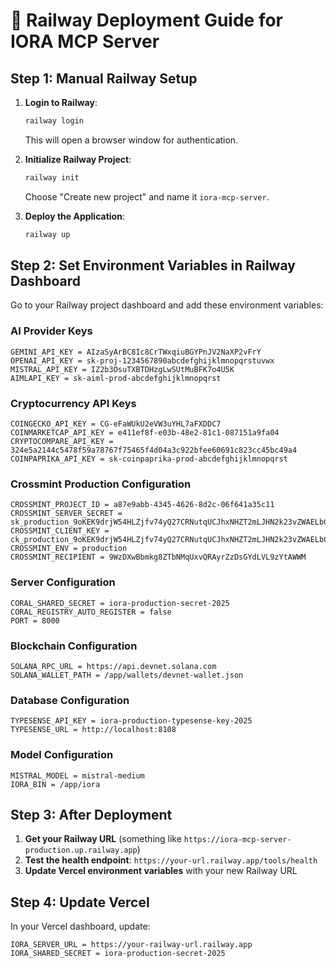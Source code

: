 # 🚀 Railway Deployment Guide for IORA MCP Server

## Step 1: Manual Railway Setup

1. **Login to Railway**:
   ```bash
   railway login
   ```
   This will open a browser window for authentication.

2. **Initialize Railway Project**:
   ```bash
   railway init
   ```
   Choose "Create new project" and name it `iora-mcp-server`.

3. **Deploy the Application**:
   ```bash
   railway up
   ```

## Step 2: Set Environment Variables in Railway Dashboard

Go to your Railway project dashboard and add these environment variables:

### AI Provider Keys
```
GEMINI_API_KEY = AIzaSyArBC8Ic8CrTWxqiuBGYPnJV2NaXP2vFrY
OPENAI_API_KEY = sk-proj-1234567890abcdefghijklmnopqrstuvwx
MISTRAL_API_KEY = IZ2b3OsuTXBTDHzgLwSUtMuBFK7o4U5K
AIMLAPI_KEY = sk-aiml-prod-abcdefghijklmnopqrst
```

### Cryptocurrency API Keys
```
COINGECKO_API_KEY = CG-eFaWUkU2eVW3uYHL7aFXDDC7
COINMARKETCAP_API_KEY = e411ef8f-e03b-48e2-81c1-087151a9fa04
CRYPTOCOMPARE_API_KEY = 324e5a2144c5478f59a78767f75465f4d04a3c922bfee60691c823cc45bc49a4
COINPAPRIKA_API_KEY = sk-coinpaprika-prod-abcdefghijklmnopqrst
```

### Crossmint Production Configuration
```
CROSSMINT_PROJECT_ID = a87e9abb-4345-4626-8d2c-06f641a35c11
CROSSMINT_SERVER_SECRET = sk_production_9oKEK9drjW54HLZjfv74yQ27CRNutqUCJhxNHZT2mLJHN2k23vZWAELbCfAGUN95xFXPdPJFjEJgps4idKDjBqfbh5n9zoHLYkECNyiLzSFhyfN8YdzfyQhCjhXbX1rDS14cZ3K5ur6y7ZHLqEcn72NjKdnjhad4kJTjmYGHDUzALNx6Wxafq9Hy2SEAAsexqVd8DSdMpRuhXQEofytyXvTK
CROSSMINT_CLIENT_KEY = ck_production_9oKEK9drjW54HLZjfv74yQ27CRNutqUCJhxNHZT2mLJHN2k23vZWAELbCfAGUN95xFXPdPJFjEJgps4idKDjBqfbh5n9zoHLYkECNyiLzSFhyfN8YdzfyQhCjhXbX1rDS14cZ3K5ur6y7ZHLqEcn72NjKdnjhad4kJTjmYGHDUzALNx6Wxafq9Hy2SEAAsexqVd8DSdMpRuhXQEofytyXvTK
CROSSMINT_ENV = production
CROSSMINT_RECIPIENT = 9WzDXwBbmkg8ZTbNMqUxvQRAyrZzDsGYdLVL9zYtAWWM
```

### Server Configuration
```
CORAL_SHARED_SECRET = iora-production-secret-2025
CORAL_REGISTRY_AUTO_REGISTER = false
PORT = 8000
```

### Blockchain Configuration
```
SOLANA_RPC_URL = https://api.devnet.solana.com
SOLANA_WALLET_PATH = /app/wallets/devnet-wallet.json
```

### Database Configuration
```
TYPESENSE_API_KEY = iora-production-typesense-key-2025
TYPESENSE_URL = http://localhost:8108
```

### Model Configuration
```
MISTRAL_MODEL = mistral-medium
IORA_BIN = /app/iora
```

## Step 3: After Deployment

1. **Get your Railway URL** (something like `https://iora-mcp-server-production.up.railway.app`)
2. **Test the health endpoint**: `https://your-url.railway.app/tools/health`
3. **Update Vercel environment variables** with your new Railway URL

## Step 4: Update Vercel

In your Vercel dashboard, update:
```
IORA_SERVER_URL = https://your-railway-url.railway.app
IORA_SHARED_SECRET = iora-production-secret-2025
```
